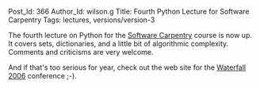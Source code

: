Post_Id: 366
Author_Id: wilson.g
Title: Fourth Python Lecture for Software Carpentry
Tags: lectures, versions/version-3

<p>The fourth lecture on Python for the <a href="http://www.software-carpentry.org">Software Carpentry</a> course is now up.  It covers sets, dictionaries, and a little bit of algorithmic complexity.  Comments and criticisms are very welcome.</p>
<p>And if that's too serious for year, check out the web site for the <a href="http://www.waterfall2006.com/">Waterfall 2006</a> conference ;-).</p>
